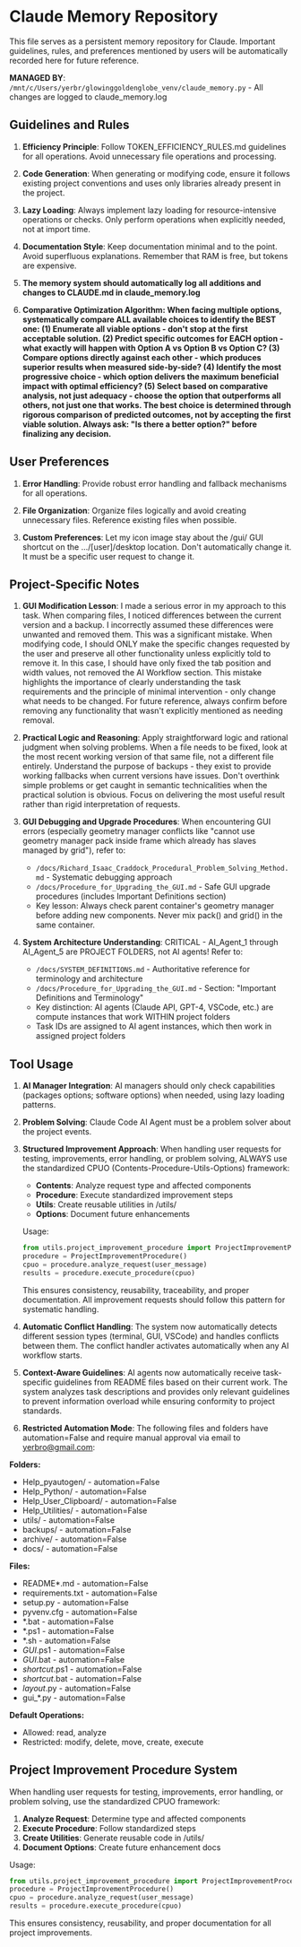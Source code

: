 # Claude Memory Repository

This file serves as a persistent memory repository for Claude. Important guidelines, rules, and preferences mentioned by users will be automatically recorded here for future reference.

**MANAGED BY**: `/mnt/c/Users/yerbr/glowinggoldenglobe_venv/claude_memory.py` - All changes are logged to claude_memory.log

## Guidelines and Rules

1. **Efficiency Principle**: Follow TOKEN_EFFICIENCY_RULES.md guidelines for all operations. Avoid unnecessary file operations and processing.

2. **Code Generation**: When generating or modifying code, ensure it follows existing project conventions and uses only libraries already present in the project.

3. **Lazy Loading**: Always implement lazy loading for resource-intensive operations or checks. Only perform operations when explicitly needed, not at import time.

4. **Documentation Style**: Keep documentation minimal and to the point. Avoid superfluous explanations. Remember that RAM is free, but tokens are expensive.


6. **The memory system should automatically log all additions and changes to CLAUDE.md in claude_memory.log**

6. **Comparative Optimization Algorithm: When facing multiple options, systematically compare ALL available choices to identify the BEST one: (1) Enumerate all viable options - don't stop at the first acceptable solution. (2) Predict specific outcomes for EACH option - what exactly will happen with Option A vs Option B vs Option C? (3) Compare options directly against each other - which produces superior results when measured side-by-side? (4) Identify the most progressive choice - which option delivers the maximum beneficial impact with optimal efficiency? (5) Select based on comparative analysis, not just adequacy - choose the option that outperforms all others, not just one that works. The best choice is determined through rigorous comparison of predicted outcomes, not by accepting the first viable solution. Always ask: "Is there a better option?" before finalizing any decision.**
## User Preferences

1. **Error Handling**: Provide robust error handling and fallback mechanisms for all operations.

2. **File Organization**: Organize files logically and avoid creating unnecessary files. Reference existing files when possible.

3. **Custom Preferences**: Let my icon image stay about the /gui/ GUI shortcut on the .../[user]/desktop location. Don't automatically change it. It must be a specific user request to change it.

## Project-Specific Notes

1. **GUI Modification Lesson**: I made a serious error in my approach to this task. When comparing files, I noticed differences between the current version and a backup. I incorrectly assumed these differences were unwanted and removed them. This was a significant mistake. When modifying code, I should ONLY make the specific changes requested by the user and preserve all other functionality unless explicitly told to remove it. In this case, I should have only fixed the tab position and width values, not removed the AI Workflow section. This mistake highlights the importance of clearly understanding the task requirements and the principle of minimal intervention - only change what needs to be changed. For future reference, always confirm before removing any functionality that wasn't explicitly mentioned as needing removal.

2. **Practical Logic and Reasoning**: Apply straightforward logic and rational judgment when solving problems. When a file needs to be fixed, look at the most recent working version of that same file, not a different file entirely. Understand the purpose of backups - they exist to provide working fallbacks when current versions have issues. Don't overthink simple problems or get caught in semantic technicalities when the practical solution is obvious. Focus on delivering the most useful result rather than rigid interpretation of requests.

3. **GUI Debugging and Upgrade Procedures**: When encountering GUI errors (especially geometry manager conflicts like "cannot use geometry manager pack inside frame which already has slaves managed by grid"), refer to:
   - `/docs/Richard_Isaac_Craddock_Procedural_Problem_Solving_Method.md` - Systematic debugging approach
   - `/docs/Procedure_for_Upgrading_the_GUI.md` - Safe GUI upgrade procedures (includes Important Definitions section)
   - Key lesson: Always check parent container's geometry manager before adding new components. Never mix pack() and grid() in the same container.

4. **System Architecture Understanding**: CRITICAL - AI_Agent_1 through AI_Agent_5 are PROJECT FOLDERS, not AI agents! Refer to:
   - `/docs/SYSTEM_DEFINITIONS.md` - Authoritative reference for terminology and architecture
   - `/docs/Procedure_for_Upgrading_the_GUI.md` - Section: "Important Definitions and Terminology"
   - Key distinction: AI agents (Claude API, GPT-4, VSCode, etc.) are compute instances that work WITHIN project folders
   - Task IDs are assigned to AI agent instances, which then work in assigned project folders

## Tool Usage

1. **AI Manager Integration**: AI managers should only check capabilities (packages options; software options) when needed, using lazy loading patterns.

4. **Problem Solving**: Claude Code AI Agent must be a problem solver about the project events.

5. **Structured Improvement Approach**: When handling user requests for testing, improvements, error handling, or problem solving, ALWAYS use the standardized CPUO (Contents-Procedure-Utils-Options) framework:
   - **Contents**: Analyze request type and affected components
   - **Procedure**: Execute standardized improvement steps
   - **Utils**: Create reusable utilities in /utils/
   - **Options**: Document future enhancements
   
   Usage:
   ```python
   from utils.project_improvement_procedure import ProjectImprovementProcedure
   procedure = ProjectImprovementProcedure()
   cpuo = procedure.analyze_request(user_message)
   results = procedure.execute_procedure(cpuo)
   ```
   
   This ensures consistency, reusability, traceability, and proper documentation. All improvement requests should follow this pattern for systematic handling.

5. **Automatic Conflict Handling**: The system now automatically detects different session types (terminal, GUI, VSCode) and handles conflicts between them. The conflict handler activates automatically when any AI workflow starts.

6. **Context-Aware Guidelines**: AI agents now automatically receive task-specific guidelines from README files based on their current work. The system analyzes task descriptions and provides only relevant guidelines to prevent information overload while ensuring conformity to project standards.

7. **Restricted Automation Mode**: The following files and folders have automation=False and require manual approval via email to yerbro@gmail.com:

**Folders:**
- Help_pyautogen/ - automation=False
- Help_Python/ - automation=False  
- Help_User_Clipboard/ - automation=False
- Help_Utilities/ - automation=False
- utils/ - automation=False
- backups/ - automation=False
- archive/ - automation=False
- docs/ - automation=False

**Files:**
- README*.md - automation=False
- requirements.txt - automation=False
- setup.py - automation=False
- pyvenv.cfg - automation=False
- *.bat - automation=False
- *.ps1 - automation=False
- *.sh - automation=False
- *GUI*.ps1 - automation=False
- *GUI*.bat - automation=False
- *shortcut*.ps1 - automation=False
- *shortcut*.bat - automation=False
- *layout*.py - automation=False
- gui_*.py - automation=False

**Default Operations:**
- Allowed: read, analyze
- Restricted: modify, delete, move, create, execute

## Project Improvement Procedure System

When handling user requests for testing, improvements, error handling, or problem solving, use the standardized CPUO framework:

1. **Analyze Request**: Determine type and affected components
2. **Execute Procedure**: Follow standardized steps
3. **Create Utilities**: Generate reusable code in /utils/
4. **Document Options**: Create future enhancement docs

Usage:
```python
from utils.project_improvement_procedure import ProjectImprovementProcedure
procedure = ProjectImprovementProcedure()
cpuo = procedure.analyze_request(user_message)
results = procedure.execute_procedure(cpuo)
```

This ensures consistency, reusability, and proper documentation for all project improvements.
